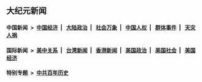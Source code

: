## 大纪元新闻

#### 中国新闻 &nbsp;>&nbsp; [中国经济](indexes/ncid283/README.md?08100445) &nbsp;| &nbsp; [大陆政治](indexes/ncid277/README.md?08100445) &nbsp;| &nbsp; [社会万象](indexes/ncid282/README.md?08100445) &nbsp;| &nbsp; [中国人权](indexes/ncid278/README.md?08100445) &nbsp;| &nbsp; [群体事件](indexes/ncid279/README.md?08100445) &nbsp;| &nbsp; [天灾人祸](indexes/ncid280/README.md?08100445)

#### 国际新闻 &nbsp;>&nbsp; [美中关系](indexes/nf1412576/README.md?08100445) &nbsp;| &nbsp; [台湾新闻](indexes/ncid1349361/README.md?08100445) &nbsp;| &nbsp; [香港新闻](indexes/ncid1349362/README.md?08100445) &nbsp;| &nbsp; [美国政治](indexes/ncid1078159/README.md?08100445) &nbsp;| &nbsp; [美国社会](indexes/ncid1078160/README.md?08100445) &nbsp;| &nbsp; [美国经济](indexes/ncid1078158/README.md?08100445)

#### 特别专题 &nbsp;>&nbsp; [中共百年历史](https://github.com/epoch-news/epoch-special/blob/master/README.md?08100445)  
